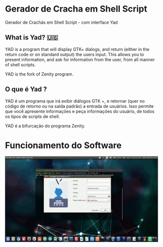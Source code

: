 # Gerador de Cracha em Shell Script
Gerador de Crachás em Shell Script - com interface Yad

## What is Yad? :us:

YAD  is  a  program that will display GTK+ dialogs, and return (either in the return code or on standard output) the users input. This allows you to present information, and ask for information from the user, from all manner of shell scripts.

YAD is the fork of Zenity program.

## O que é Yad ?

YAD é um programa que irá exibir diálogos GTK +, e retornar (quer no código de retorno ou na saída padrão) a entrada de usuários. Isso permite que você apresente informações e peça informações do usuário, de todos os tipos de scripts de shell.

YAD é a bifurcação do programa Zenity.

# Funcionamento do Software

![image](https://github.com/WalderlanSena/crachaemshell/blob/master/img/Cracha.gif)

